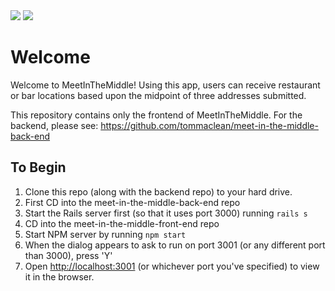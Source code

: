 <img src="https://i.imgur.com/BqXmkN4.png" />
<img src="https://i.imgur.com/6sT247n.gif" />

# Welcome

Welcome to MeetInTheMiddle! Using this app, users can receive restaurant or bar locations based upon the midpoint of three addresses submitted.

This repository contains only the frontend of MeetInTheMiddle. For the backend, please see:
https://github.com/tommaclean/meet-in-the-middle-back-end 

## To Begin

1. Clone this repo (along with the backend repo) to your hard drive.
2. First CD into the meet-in-the-middle-back-end repo
3. Start the Rails server first (so that it uses port 3000) running `rails s`
4. CD into the meet-in-the-middle-front-end repo
5. Start NPM server by running `npm start`
6. When the dialog appears to ask to run on port 3001 (or any different port than 3000), press 'Y'
7. Open [http://localhost:3001](http://localhost:3001) (or whichever port you've specified) to view it in the browser.



